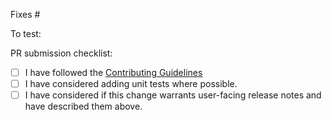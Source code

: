 Fixes #

To test:

PR submission checklist:

- [ ] I have followed the [Contributing Guidelines](https://github.com/scalefocus/virusafe-android/blob/master/CONTRIBUTING.md)
- [ ] I have considered adding unit tests where possible.
- [ ] I have considered if this change warrants user-facing release notes and have described them above.
